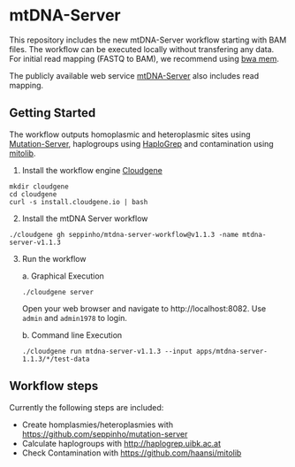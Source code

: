 # mtDNA-Server
This repository includes the new mtDNA-Server workflow starting with BAM files. The workflow can be executed locally without  transfering any data. 
For initial read mapping (FASTQ to BAM), we recommend using [bwa mem](https://github.com/lh3/bwa). 

The publicly available web service [mtDNA-Server](https://mtdna-server.uibk.ac.at) also includes read mapping. 

## Getting Started
 The workflow outputs homoplasmic and heteroplasmic sites using [Mutation-Server](https://github.com/seppinho/mutation-server), haplogroups using [HaploGrep](http://haplogrep.uibk.ac.at/) and contamination using [mitolib](https://github.com/haansi/mitolib). 
 
1) Install the workflow engine [Cloudgene](https://github.com/genepi/cloudgene)

```
mkdir cloudgene
cd cloudgene
curl -s install.cloudgene.io | bash
```

2) Install the mtDNA Server workflow

```
./cloudgene gh seppinho/mtdna-server-workflow@v1.1.3 -name mtdna-server-v1.1.3
```
3) Run the workflow 

    a. Graphical Execution
   
   ```
   ./cloudgene server
   ```
    Open your web browser and navigate to http://localhost:8082. Use `admin` and `admin1978` to login.
    
    b. Command line Execution
   
   ```
   ./cloudgene run mtdna-server-v1.1.3 --input apps/mtdna-server-1.1.3/*/test-data
   ```
    

## Workflow steps

Currently the following steps are included:

* Create homplasmies/heteroplasmies with https://github.com/seppinho/mutation-server
* Calculate haplogroups with http://haplogrep.uibk.ac.at
* Check Contamination with https://github.com/haansi/mitolib


